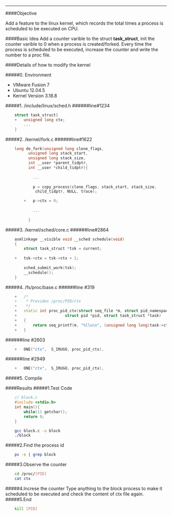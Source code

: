 ---
####Objective

Add a feature to the linux kernel, which records the total times a process is scheduled to be executed on CPU.

<!--more-->

####Basic Idea
Add a counter varible to the struct <b>task_struct</b>, init the counter varible to 0 when a process is created/forked. Every time the process is scheduled to be executed, increase the counter and write the number to a proc file.

####Details of how to modify the kernel

#####0. Environment
+ VMware Fusion 7
+ Ubuntu 12.04.5
+ Kernel Version 3.18.8

#####1. /include/linux/sched.h
######line#1234
```c++
	struct task_struct{
	+	unsigned long ctx;
		...
	}
```

#####2. /kernel/fork.c
######line#1622
```c++
	long do_fork(unsigned long clone_flags,
	      unsigned long stack_start,
	      unsigned long stack_size,
	      int __user *parent_tidptr,
	      int __user *child_tidptr){
		  
		  	...
		  
		  	p = copy_process(clone_flags, stack_start, stack_size,
			 child_tidptr, NULL, trace);

		+	p->ctx = 0;
		
		  	...
		  
		  }
```
		  
#####3. /kernel/sched/core.c
######line#2864
```c++
	asmlinkage __visible void __sched schedule(void)
	{
		struct task_struct *tsk = current;
	
	+	tsk->ctx = tsk->ctx + 1;
	
		sched_submit_work(tsk);
		__schedule();
	}
```
	
#####4. /fs/proc/base.c
######line #319
```c++
	+	/*
	+	 * Provides /proc/PID/ctx
	+	 */
	+	static int proc_pid_ctx(struct seq_file *m, struct pid_namespace *ns,
	+				      struct pid *pid, struct task_struct *task)
	+	{
	+		return seq_printf(m, "%llu\n", (unsigned long long)task->ctx);
	+	}
```
	
######line #2603
```c++
	+	ONE("ctx",  S_IRUGO, proc_pid_ctx),
```
	
######line #2949
```c++
	+	ONE("ctx",  S_IRUGO, proc_pid_ctx),
```

#####5. Compile

####Results
#####1.Test Code
```C
	// block.c
	#include <stdio.h>
	int main(){
		while(1) getchar();
		return 0;
	}
```
```bash
	gcc block.c -o block
	./block
```
#####2.Find the process id
```bash
	ps -e | grep block
```
#####3.Observe the counter
```bash
	cd /proc/[PID]
	cat ctx
```
#####4.Increse the counter
Type anything to the block process to make it scheduled to be executed and check the content of ctx file again.
#####5.End
```bash
	kill [PID]
```
